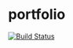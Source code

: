 portfolio
=========
[![Build Status](https://travis-ci.org/HelmComputers/portfolio.svg?branch=feature%2Fdetails_activity)](https://travis-ci.org/HelmComputers/portfolio)
